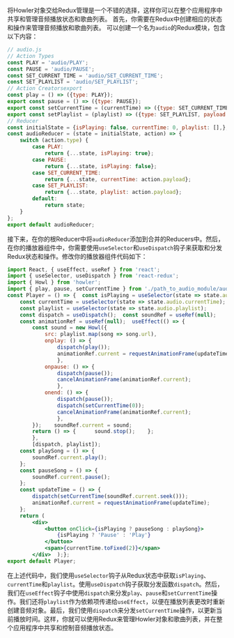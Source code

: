 将Howler对象交给Redux管理是一个不错的选择，这样你可以在整个应用程序中共享和管理音频播放状态和歌曲列表。
首先，你需要在Redux中创建相应的状态和操作来管理音频播放和歌曲列表。
可以创建一个名为`audio`的Redux模块，包含以下内容：
```jsx
// audio.js
// Action Types
const PLAY = 'audio/PLAY';
const PAUSE = 'audio/PAUSE';
const SET_CURRENT_TIME = 'audio/SET_CURRENT_TIME';
const SET_PLAYLIST = 'audio/SET_PLAYLIST';
// Action Creatorsexport 
const play = () => ({type: PLAY});
export const pause = () => ({type: PAUSE});
export const setCurrentTime = (currentTime) => ({type: SET_CURRENT_TIME, payload: currentTime,});
export const setPlaylist = (playlist) => ({type: SET_PLAYLIST, payload: playlist,});
// Reducer
const initialState = {isPlaying: false, currentTime: 0, playlist: [],};
const audioReducer = (state = initialState, action) => {
    switch (action.type) {
        case PLAY:
            return {...state, isPlaying: true};
        case PAUSE:
            return {...state, isPlaying: false};
        case SET_CURRENT_TIME:
            return {...state, currentTime: action.payload};
        case SET_PLAYLIST:
            return {...state, playlist: action.payload};
        default:
            return state;
    }
};
export default audioReducer;
```
接下来，在你的根Reducer中将`audioReducer`添加到合并的Reducers中。然后，在你的播放器组件中，你需要使用`useSelector`和`useDispatch`钩子来获取和分发Redux状态和操作。修改你的播放器组件代码如下：
```jsx
import React, { useEffect, useRef } from 'react';
import { useSelector, useDispatch } from 'react-redux';
import { Howl } from 'howler';
import { play, pause, setCurrentTime } from './path_to_audio_module/audio';
const Player = () => {  const isPlaying = useSelector(state => state.audio.isPlaying);  
    const currentTime = useSelector(state => state.audio.currentTime);  
    const playlist = useSelector(state => state.audio.playlist);  
    const dispatch = useDispatch();  const soundRef = useRef(null);  
    const animationRef = useRef(null);  useEffect(() => {    
        const sound = new Howl({      
            src: playlist.map(song => song.url),      
            onplay: () => {        
                dispatch(play());        
                animationRef.current = requestAnimationFrame(updateTime);      
                },      
            onpause: () => {        
                dispatch(pause());        
                cancelAnimationFrame(animationRef.current);      
                },      
            onend: () => {        
                dispatch(pause());        
                dispatch(setCurrentTime(0));        
                cancelAnimationFrame(animationRef.current);      
                },   
        });    soundRef.current = sound;   
        return () => {      sound.stop();    };  
        }, 
        [dispatch, playlist]);  
    const playSong = () => {    
        soundRef.current.play();  
    };  
    const pauseSong = () => {    
        soundRef.current.pause();  
    };  
    const updateTime = () => {    
        dispatch(setCurrentTime(soundRef.current.seek()));    
        animationRef.current = requestAnimationFrame(updateTime);  
    };  
    return (    
        <div>      
            <button onClick={isPlaying ? pauseSong : playSong}>        
                {isPlaying ? 'Pause' : 'Play'}      
            </button>      
            <span>{currentTime.toFixed(2)}</span>   
        </div>  );};
export default Player;
```
在上述代码中，我们使用`useSelector`钩子从Redux状态中获取`isPlaying`、`currentTime`和`playlist`。使用`useDispatch`钩子获取分发函数`dispatch`。然后，我们在`useEffect`钩子中使用`dispatch`来分发`play`、`pause`和`setCurrentTime`操作。我们还将`playlist`作为依赖项传递给`useEffect`，以便在播放列表更改时重新创建音频对象。最后，我们使用`dispatch`来分发`setCurrentTime`操作，以更新当前播放时间。这样，你就可以使用Redux来管理Howler对象和歌曲列表，并在整个应用程序中共享和控制音频播放状态。